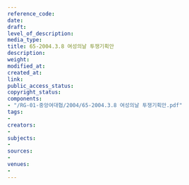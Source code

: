 ```yaml
---
reference_code: 
date: 
draft: 
level_of_description: 
media_type: 
title: 65-2004.3.8 여성의날 투쟁기획안
description: 
weight: 
modified_at: 
created_at: 
link: 
public_access_status: 
copyright_status: 
components:
- "/RG-01-중앙여대협/2004/65-2004.3.8 여성의날 투쟁기획안.pdf"
tags:
- 
creators:
- 
subjects:
- 
sources:
- 
venues:
- 
---
```

